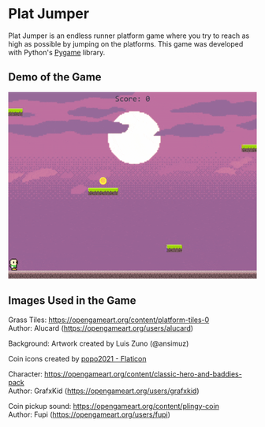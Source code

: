 # Plat Jumper

Plat Jumper is an endless runner platform game where you try to reach as high as possible by jumping on the platforms. This game was developed with Python's [Pygame](https://www.pygame.org/) library.

## Demo of the Game

![Demo](./plat_jumper_demo.gif)
<br />

## Images Used in the Game

Grass Tiles: https://opengameart.org/content/platform-tiles-0 <br />
Author: Alucard (https://opengameart.org/users/alucard)

Background:
Artwork created by Luis Zuno (@ansimuz)

Coin icons created by <a href="https://www.flaticon.com/free-icons/coin" title="coin icons">popo2021 - Flaticon</a>

Character: https://opengameart.org/content/classic-hero-and-baddies-pack <br />
Author: GrafxKid (https://opengameart.org/users/grafxkid)

Coin pickup sound:
https://opengameart.org/content/plingy-coin <br />
Author: Fupi (https://opengameart.org/users/fupi)

